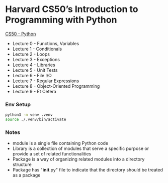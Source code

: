 # Harvard CS50’s Introduction to Programming with Python

[CS50 - Python](https://www.youtube.com/watch?v=nLRL_NcnK-4&t=22673s&ab_channel=freeCodeCamp.org)

- Lecture 0 - Functions, Variables
- Lecture 1 - Conditionals
- Lecture 2 - Loops
- Lecture 3 - Exceptions
- Lecture 4 - Libraries
- Lecture 5 - Unit Tests
- Lecture 6 - File I/O
- Lecture 7 - Regular Expressions
- Lecture 8 - Object-Oriented Programming
- Lecture 9 - Et Cetera

### Env Setup

```bash
python3 -m venv .venv
source ./.venv/bin/activate
```

### Notes

- module is a single file containing Python code
- Library is a collection of modules that serve a specific purpose or provide a set of related functionalities
- Package is a way of organizing related modules into a directory structure
- Package has "**init**.py" file to indicate that the directory should be treated as a package
